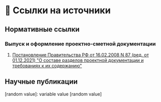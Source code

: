 # 🔗 Ссылки на источники

## Нормативные ссылки

### Выпуск и оформление проектно-сметной документации

1. [Постановление Правительства РФ от 16.02.2008 N 87 (ред. от 01.12.2021) "О составе разделов проектной документации и требованиях к их содержанию"](http://government.ru/docs/all/63014/)

## Научные публикации
[random value]: variable value
[random value]
